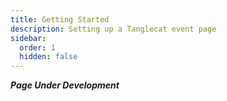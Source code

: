 ```yaml
---
title: Getting Started
description: Setting up a Tanglecat event page
sidebar:
  order: 1
  hidden: false
---
```


***Page Under Development*** 
